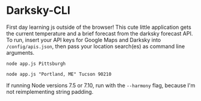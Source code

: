 # Darksky-CLI

First day learning js outside of the browser! This cute little application gets the current temperature and a brief forecast from the darksky forecast API. To run, insert your API keys for Google Maps and Darksky into `/config/apis.json`, then pass your location search(es) as command line arguments.

`node app.js Pittsburgh`

`node app.js "Portland, ME" Tucson 90210`

If running Node versions 7.5 or 7.10, run with the `--harmony` flag, because I'm not reimplementing string padding.
